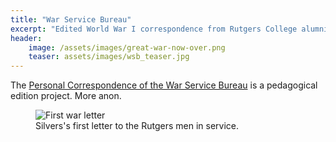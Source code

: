 ```yaml
---
title: "War Service Bureau"
excerpt: "Edited World War I correspondence from Rutgers College alumni."
header: 
    image: /assets/images/great-war-now-over.png
    teaser: assets/images/wsb_teaser.jpg
---
```


The [Personal Correspondence of the War Service Bureau](https://rutgersdh.github.io/warservicebureau/) is a pedagogical edition project. More anon.

<figure class="align-center">
  <img src="{{ site.url }}{{ site.baseurl }}/assets/images/wsb.png" alt="First war letter">
  <figcaption>Silvers's first letter to the Rutgers men in service.</figcaption>
</figure>
